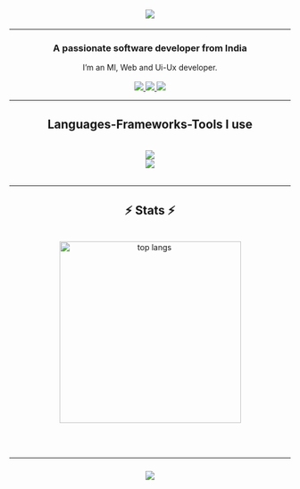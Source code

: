 
<h1 align="center">
    <img src="https://readme-typing-svg.herokuapp.com/?font=Righteous&size=35&center=true&vCenter=true&width=500&height=70&duration=4000&lines=Hello+There!+👋;+I'm+Haardhik+Kunder!;" />
</h1>
<hr/>
<h3 align="center">A passionate software developer from India</h3>

<div align="center">
  I’m an Ml, Web and Ui-Ux developer.

 </div>
 <br />
<div align="center"> 
  <a href="kunderhaardhik@gmail.com">
    <img src="https://img.shields.io/badge/Gmail-333333?style=for-the-badge&logo=gmail&logoColor=red" />
  </a>
  <a href="https://www.linkedin.com/in/haardhik-kunder-31766b235/" target="_blank">
    <img src="https://img.shields.io/badge/LinkedIn-0077B5?style=for-the-badge&logo=linkedin&logoColor=white" target="_blank" />
  </a>
  <a href="http://haardhik.great-site.net/" target="_blank">
     <img src="https://img.shields.io/badge/Portfolio-FF5722?style=for-the-badge&logo=todoist&logoColor=white" target="_blank" /> <!-- sqlite, safari, google-chrome are other good icon options -->
  </a>
</div>

 <hr/>
 
<h2 align="center"> Languages-Frameworks-Tools I use </h2>
<br/>
<div align="center">
    <img src="https://skillicons.dev/icons?i=nodejs,github,python,tensorflow,javascript,express,cpp" /><br>
    <img src="https://skillicons.dev/icons?i=react,bootstrap,mysql,html,css,vscode,figma,git" />
</div>

<br/>
<hr/>
<h2 align="center">⚡ Stats ⚡</h2>
<br>
<div align=center>

  <img width=325 align="center" src="https://github-readme-stats-salesp07.vercel.app/api/top-langs/?username=salesp07&hide=HTML&langs_count=8&layout=compact&theme=react&border_radius=10&size_weight=0.5&count_weight=0.5&exclude_repo=github-readme-stats" alt="top langs" />
</div>

<br/><br/>
<hr/>

<h3 align="center">
    <img src="https://readme-typing-svg.herokuapp.com/?font=Righteous&size=25&center=true&vCenter=true&width=500&height=70&duration=4000&lines=Thanks+for+visiting!+✌️;+Shoot+me+a+message+on+Linkedin!">
</h3>

<br/>
